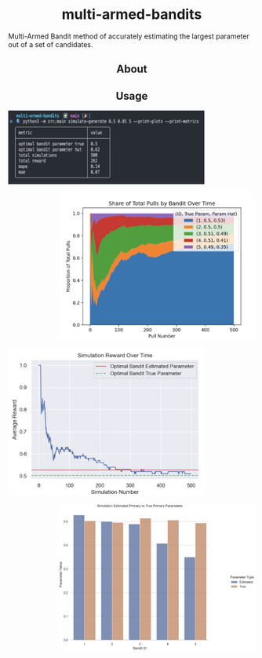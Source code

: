 <h1 align="center">
multi-armed-bandits
</h1>

<p>
Multi-Armed Bandit method of accurately estimating the largest parameter out of a set of candidates.
</p>

<h2  align="center">
About
</h2>

<h2  align="center">
Usage
</h2>

<p align="left">
<img width="400" height="150" src="img/sim_metrics.png"/>
</p>

<p align="right">
<img width="400" height="300" src="img/sim_pulls.png"/>
</p>

<p align="left">
<img width="400" height="300" src="img/sim_reward.png"/>
</p>

<p align="right">
<img width="400" height="300" src="img/sim_residuals.png"/>
</p>